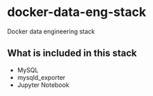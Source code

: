 # docker-data-eng-stack
Docker data engineering stack

## What is included in this stack
* MySQL
* mysqld_exporter
* Jupyter Notebook